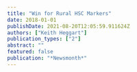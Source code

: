 ```yaml
---
title: "Win for Rural HSC Markers"
date: 2018-01-01
publishDate: 2021-08-20T12:05:59.911624Z
authors: ["Keith Heggart"]
publication_types: ["2"]
abstract: ""
featured: false
publication: "*Newsmonth*"
---
```


